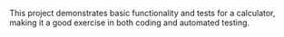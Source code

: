 This project demonstrates basic functionality and tests for a calculator, making it a good exercise in both coding and automated testing.
